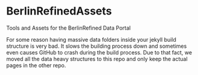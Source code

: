 # BerlinRefinedAssets
Tools and Assets for the BerlinRefined Data Portal

For some reason having massive data folders inside your jekyll build structure is very bad. It slows the building process down and sometimes even causes GitHub to crash during the build process. Due to that fact, we moved all the data heavy structures to this repo and only keep the actual pages in the other repo.
